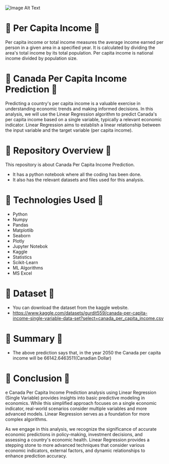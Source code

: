 ![Image Alt Text](https://as2.ftcdn.net/v2/jpg/00/41/84/39/1000_F_41843965_ICppCaJPr9oJxnTW7eJPQPFQeWA6WEIf.jpg)

# 🌷  Per Capita Income  🌷
Per capita income or total income measures the average income earned per person in a given area in a specified year. It is calculated by dividing the area's total income by its total population. Per capita income is national income divided by population size.

# 🌷  Canada Per Capita Income Prediction  🌷
Predicting a country's per capita income is a valuable exercise in understanding economic trends and making informed decisions. In this analysis, we will use the Linear Regression algorithm to predict Canada's per capita income based on a single variable, typically a relevant economic indicator. Linear Regression aims to establish a linear relationship between the input variable and the target variable (per capita income).

# 🌷  Repository Overview  🌷
This repository is about Canada Per Capita Income Prediction.
   - It has a python notebook where all the coding has been done.
   - It also has the relevant datasets and files used for this analysis.

# 🌷  Technologies Used  🌷
* Python
* Numpy
* Pandas
* Matplotlib
* Seaborn
* Plotly
* Jupyter Notebok
* Kaggle
* Statistics
* Scikit-Learn
* ML Algorithms
* MS Excel

# 🌷  Dataset  🌷
* You can download the dataset from the kaggle website.
* https://www.kaggle.com/datasets/gurdit559/canada-per-capita-income-single-variable-data-set?select=canada_per_capita_income.csv

# 🌷  Summary  🌷     
* The above prediction says that, in the year 2050 the Canada per capita income will be 66142.6463511(Canadian Dollar)

# 🌷  Conclusion  🌷
e Canada Per Capita Income Prediction analysis using Linear Regression (Single Variable) provides insights into basic predictive modeling in economics. While this simplified approach focuses on a single economic indicator, real-world scenarios consider multiple variables and more advanced models. Linear Regression serves as a foundation for more complex algorithms.

As we engage in this analysis, we recognize the significance of accurate economic predictions in policy-making, investment decisions, and assessing a country's economic health. Linear Regression provides a stepping stone to more advanced techniques that consider various economic indicators, external factors, and dynamic relationships to enhance prediction accuracy.



















